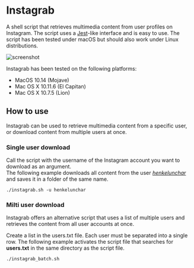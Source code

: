 # Instagrab
  
A shell script that retrieves multimedia content from user profiles on Instagram. The script uses a [Jest](https://jestjs.io/)-like interface and is easy to use. The script has been tested under macOS but should also work under Linux distributions.

![screenshot](https://drive.google.com/uc?id=1pC-Y-VzL7kGRBW_uqs8kVgAHDnjffyyO)

Instagrab has been tested on the following platforms:

* MacOS 10.14 (Mojave)
* Mac OS X 10.11.6 (El Capitan)
* Mac OS X 10.7.5 (Lion)

## How to use

Instagrab can be used to retrieve multimedia content from a specific user, or download content from multiple users at once.

### Single user download
  Call the script with the username of the Instagram account you want to download as an argument.   
The following example downloads all content from the user *[henkelunchar](https://www.instagram.com/henkelunchar/?hl=en)* and saves it in a folder of the same name.

```console
./instagrab.sh -u henkelunchar
```

### Milti user download

Instagrab offers an alternative script that uses a list of multiple users and retrieves the content from all user accounts at once.

Create a list in the users.txt file. Each user must be separated into a single row. The following example activates the script file that searches for **users.txt** in the same directory as the script file.

```console
./instagrab_batch.sh
```
